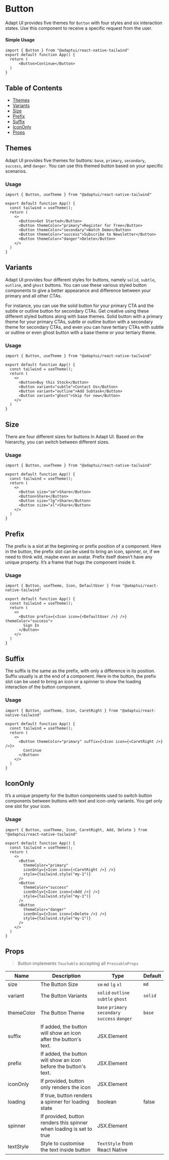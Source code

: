 # Button

Adapt UI provides five themes for `Button` with four styles and six interaction
states. Use this component to receive a specific request from the user.

#### Simple Usage

```
import { Button } from "@adaptui/react-native-tailwind"
export default function App() {
  return (
      <Button>Continue</Button>
  )
}
```

## Table of Contents

- [Themes](#themes)
- [Variants](#variants)
- [Size](#size)
- [Prefix](#prefix)
- [Suffix](#suffix)
- [IconOnly](#icononly)
- [Props](#props)

## Themes

Adapt UI provides five themes for buttons: `base`, `primary`, `secondary`,
`success`, and `danger`. You can use this themed button based on your specific
scenarios.

### Usage

```
import { Button, useTheme } from "@adaptui/react-native-tailwind"

export default function App() {
  const tailwind = useTheme();
  return (
    <>
      <Button>Get Started</Button>
      <Button themeColor="primary">Register for free</Button>
      <Button themeColor="secondary">Watch Demo</Button>
      <Button themeColor="success">Subscribe to Newsletter</Button>
      <Button themeColor="danger">Delete</Button>
    </>
  )
}

```

## Variants

Adapt UI provides four different styles for buttons, namely `solid`, `subtle`,
`outline`, and `ghost` buttons. You can use these various styled button
components to give a better appearance and difference between your primary and
all other CTAs.

For instance, you can use the solid button for your primary CTA and the subtle
or outline button for secondary CTAs. Get creative using these different styled
buttons along with base themes. Solid button with a primary theme for your
primary CTAs, subtle or outline button with a secondary theme for secondary
CTAs, and even you can have tertiary CTAs with subtle or outline or even ghost
button with a base theme or your tertiary theme.

### Usage

```
import { Button, useTheme } from "@adaptui/react-native-tailwind"

export default function App() {
  const tailwind = useTheme();
  return (
    <>
      <Button>Buy this Stock</Button>
      <Button variant="subtle">Contact Us</Button>
      <Button variant="outline">Add Subtask</Button>
      <Button variant="ghost">Skip for now</Button>
    </>
  )
}

```

## Size

There are four different sizes for buttons in Adapt UI. Based on the hierarchy,
you can switch between different sizes.

### Usage

```
import { Button, useTheme } from "@adaptui/react-native-tailwind"

export default function App() {
  const tailwind = useTheme();
  return (
    <>
      <Button size="sm">Share</Button>
      <Button>Share</Button>
      <Button size="lg">Share</Button>
      <Button size="xl">Share</Button>
    </>
  )
}

```

## Prefix

The prefix is a slot at the beginning or prefix position of a component. Here in
the button, the prefix slot can be used to bring an icon, spinner, or, if we
need to think wild, maybe even an avatar. Prefix itself doesn’t have any unique
property. It’s a frame that hugs the component inside it.

### Usage

```
import { Button, useTheme, Icon, DefaultUser } from "@adaptui/react-native-tailwind"

export default function App() {
  const tailwind = useTheme();
  return (
    <>
      <Button prefix={<Icon icon={<DefaultUser />} />} themeColor="success">
        Sign In
      </Button>
    </>
  )
}

```

## Suffix

The suffix is the same as the prefix, with only a difference in its position.
Suffix usually is at the end of a component. Here in the button, the prefix slot
can be used to bring an icon or a spinner to show the loading interaction of the
button component.

### Usage

```
import { Button, useTheme, Icon, CaretRight } from "@adaptui/react-native-tailwind"

export default function App() {
  const tailwind = useTheme();
  return (
    <>
      <Button themeColor="primary" suffix={<Icon icon={<CaretRight />} />}>
        Continue
      </Button>
    </>
  )
}

```

## IconOnly

It’s a unique property for the button components used to switch button
components between buttons with text and icon-only variants. You get only one
slot for your icon.

### Usage

```
import { Button, useTheme, Icon, CaretRight, Add, Delete } from "@adaptui/react-native-tailwind"

export default function App() {
  const tailwind = useTheme();
  return (
    <>
      <Button
        themeColor="primary"
        iconOnly={<Icon icon={<CaretRight />} />}
        style={tailwind.style("my-1")}
      />
      <Button
        themeColor="success"
        iconOnly={<Icon icon={<Add />} />}
        style={tailwind.style("my-1")}
      />
      <Button
        themeColor="danger"
        iconOnly={<Icon icon={<Delete />} />}
        style={tailwind.style("my-1")}
      />
    </>
  )
}

```

## Props

> Button implements `Touchable` accepting all `PressableProps`

| Name       | Description                                                          | Type                                            | Default |
| ---------- | -------------------------------------------------------------------- | ----------------------------------------------- | ------- |
| size       | The Button Size                                                      | `sm` `md` `lg` `xl`                             | `md`    |
| variant    | The Button Variants                                                  | `solid` `outline` `subtle` `ghost`              | `solid` |
| themeColor | The Button Theme                                                     | `base` `primary` `secondary` `success` `danger` | `base`  |
| suffix     | If added, the button will show an icon after the button's text.      | JSX.Element                                     |         |
| prefix     | If added, the button will show an icon before the button's text.     | JSX.Element                                     |         |
| iconOnly   | If provided, button only renders the icon                            | JSX.Element                                     |         |
| loading    | If true, button renders a spinner for loading state                  | boolean                                         | false   |
| spinner    | If provided, button renders this spinner when loading is set to true | JSX.Element                                     |         |
| textStyle  | Style to customise the text inside button                            | `TextStyle` from React Native                   |         |
